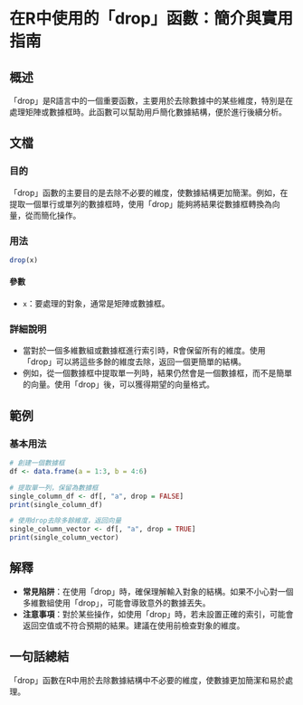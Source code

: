 <!--
Meta Description: # 在R中使用的「drop」函數：簡介與實用指南 ## 概述 「drop」是R語言中的一個重要函數，主要用於去除數據中的某些維度，特別是在處理矩陣或數據框時。此函數可以幫助用戶簡化數據結構，便於進行後續分析。 ## 文檔 ### 目的 「drop」函數的主要目的是去除不必要的維度，使數據結構更加簡潔...
Meta Keywords: drop, single_column_df, print, single_column_vector, 在r中使用的
-->

# 在R中使用的「drop」函數：簡介與實用指南

## 概述
「drop」是R語言中的一個重要函數，主要用於去除數據中的某些維度，特別是在處理矩陣或數據框時。此函數可以幫助用戶簡化數據結構，便於進行後續分析。

## 文檔
### 目的
「drop」函數的主要目的是去除不必要的維度，使數據結構更加簡潔。例如，在提取一個單行或單列的數據框時，使用「drop」能夠將結果從數據框轉換為向量，從而簡化操作。

### 用法
```R
drop(x)
```
#### 參數
- `x`：要處理的對象，通常是矩陣或數據框。

### 詳細說明
- 當對於一個多維數組或數據框進行索引時，R會保留所有的維度。使用「drop」可以將這些多餘的維度去除，返回一個更簡單的結構。
- 例如，從一個數據框中提取單一列時，結果仍然會是一個數據框，而不是簡單的向量。使用「drop」後，可以獲得期望的向量格式。

## 範例
### 基本用法
```R
# 創建一個數據框
df <- data.frame(a = 1:3, b = 4:6)

# 提取單一列，保留為數據框
single_column_df <- df[, "a", drop = FALSE]
print(single_column_df)

# 使用drop去除多餘維度，返回向量
single_column_vector <- df[, "a", drop = TRUE]
print(single_column_vector)
```

## 解釋
- **常見陷阱**：在使用「drop」時，確保理解輸入對象的結構。如果不小心對一個多維數組使用「drop」，可能會導致意外的數據丟失。
- **注意事項**：對於某些操作，如使用「drop」時，若未設置正確的索引，可能會返回空值或不符合預期的結果。建議在使用前檢查對象的維度。

## 一句話總結
「drop」函數在R中用於去除數據結構中不必要的維度，使數據更加簡潔和易於處理。
